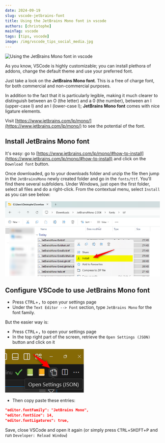 ```yaml
---
date: 2024-09-19
slug: vscode-jetbrains-font
title: Using the JetBrains Mono font in vscode
authors: [christophe]
mainTag: vscode
tags: [tips, vscode]
image: /img/vscode_tips_social_media.jpg
---
```

![Using the JetBrains Mono font in vscode](/img/vscode_tips_banner.jpg)

As you know, VSCode is highly customizable; you can install plethora of addons, change the default theme and use your preferred font.

Just take a look on the **JetBrains Mono font**. This is a free of charge font, for both commercial and non-commercial purposes.

In addition to the fact that it is particularly legible, making it much clearer to distinguish between an O (the letter) and a 0 (the number), between an I (upper-case I) and an l (lower-case l); **JetBrains Mono font** comes with nice ligature elements.

<!-- truncate -->

Visit [https://www.jetbrains.com/lp/mono/](https://www.jetbrains.com/lp/mono/) to see the potential of the font.

## Install JetBrains Mono font

It's easy: go to [https://www.jetbrains.com/lp/mono/#how-to-install](https://www.jetbrains.com/lp/mono/#how-to-install) and click on the `Download font` button.

Once downloaded, go to your downloads folder and unzip the file then jump in the `JetBrainsMono` newly created folder and go in the `fonts/ttf`. You'll find there several subfolders. Under Windows, just open the first folder, select all files and do a right-click. From the contextual menu, select `Install` as you can see below:

![Install JetBrains Mono font](./images/install_font.png)

## Configure VSCode to use JetBrains Mono font

* Press <kbd>CTRL</kbd>+<kbd>,</kbd> to open your settings page
* Under the `Text Editor --> Font` section, type `JetBrains Mono` for the font family.

But the easier way is:

* Press <kbd>CTRL</kbd>+<kbd>,</kbd> to open your settings page
* In the top right part of the screen, retrieve the `Open Settings (JSON)` button and click on it

![Open settings.json](./images/open_settings_json.png)

* Then copy paste these entries:

<Snippet filename=".vscode/settings.json`">

```json
"editor.fontFamily": "JetBrains Mono",
"editor.fontSize": 14,
"editor.fontLigatures": true,
```

</Snippet>

Save, close VSCode and open it again (or simply press <kbd>CTRL</kbd>+<kbd>SHIFT</kbd>+<kbd>P</kbd> and run `Developer: Reload Window`)
